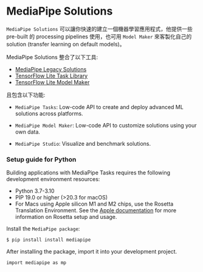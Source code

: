 # MediaPipe Solutions

`MediaPipe Solutions` 可以讓你快速的建立一個機器學習應用程式，他提供一些 pre-built 的 processing pipelines 使用，也可用 `Model Maker` 來客製化自己的 solution (transfer learning on default models)。

MediaPipe Solutions 整合了以下工具:

- [MediaPipe Legacy Solutions](https://google.github.io/mediapipe/solutions/solutions)
- [TensorFlow Lite Task Library](https://www.tensorflow.org/lite/inference_with_metadata/task_library/overview)
- [TensorFlow Lite Model Maker](https://www.tensorflow.org/lite/models/modify/model_maker)

且包含以下功能:

- `MediaPipe Tasks`: Low-code API to create and deploy advanced ML solutions across platforms.

- `MediaPipe Model Maker`: Low-code API to customize solutions using your own data.

- `MediaPipe Studio`: Visualize and benchmark solutions.

### Setup guide for Python

Building applications with MediaPipe Tasks requires the following development environment resources:

- Python 3.7-3.10
- PIP 19.0 or higher (>20.3 for macOS)
- For Macs using Apple silicon M1 and M2 chips, use the Rosetta Translation Environment. See the [Apple documentation](https://developer.apple.com/documentation/apple-silicon/about-the-rosetta-translation-environment/) for more information on Rosetta setup and usage.

Install the `MediaPipe package`:

```bash
$ pip install install mediapipe
```

After installing the package, import it into your development project.

```python3
import mediapipe as mp
```
